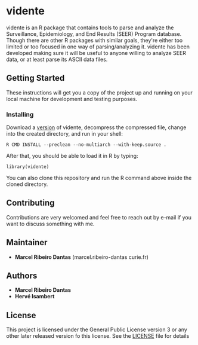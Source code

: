 # vidente

vidente is an R package that contains tools to parse and analyze the Surveillance, Epidemiology, and End Results (SEER) Program database.
Though there are other R packages with similar goals, they're either too limited or too focused in one way of parsing/analyzing it.
vidente has been developed making sure it will be useful to anyone willing to analyze SEER data, or at least parse its ASCII data files.

## Getting Started

These instructions will get you a copy of the project up and running on your local machine for development and testing purposes.

### Installing

Download a [version](https://github.com/mribeirodantas/vidente/releases) of vidente, decompress the compressed file, change into the created directory, and run in your shell:
```
R CMD INSTALL --preclean --no-multiarch --with-keep.source .
```
After that, you should be able to load it in R by typing:
```
library(vidente)
```

You can also clone this repository and run the R command above inside the cloned directory.

## Contributing

Contributions are very welcomed and feel free to reach out by e-mail if you want to discuss something with me.

## Maintainer

* **Marcel Ribeiro Dantas** (marcel.ribeiro-dantas curie.fr)

## Authors
* **Marcel Ribeiro Dantas**
* **Hervé Isambert**

## License

This project is licensed under the General Public License version 3 or any other later released version fo this license. See the [LICENSE](LICENSE) file for details
